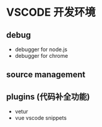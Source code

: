 # VSCODE 开发环境

## debug

- debugger for node.js
- debugger for chrome

## source management

## plugins (代码补全功能)
- vetur
- vue vscode snippets 
